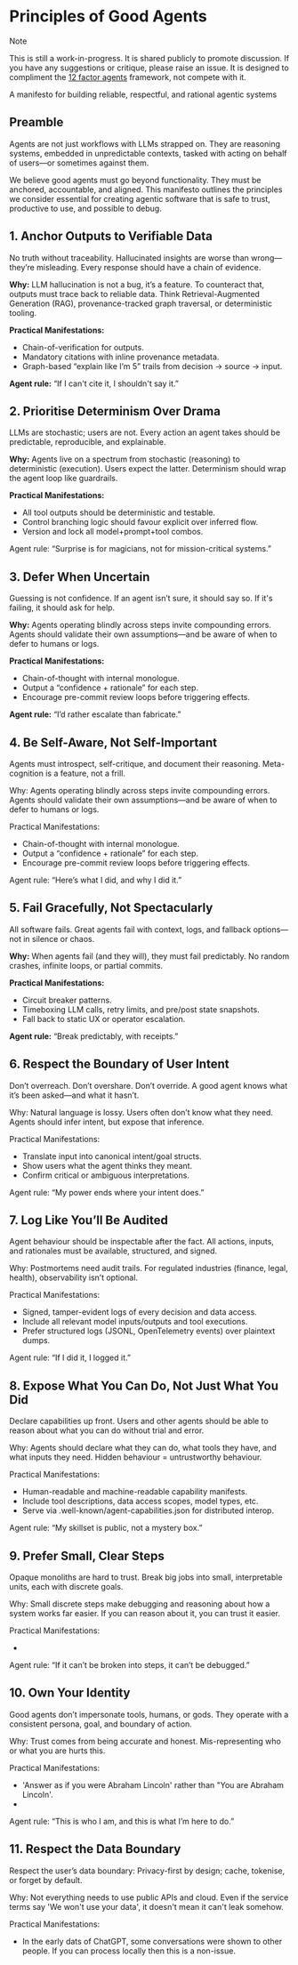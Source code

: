 # Principles of Good Agents

>[!NOTE]
> This is still a work-in-progress. It is shared publicly to promote discussion. If you have any suggestions or critique, please raise an issue.
> It is designed to compliment the [12 factor agents](https://github.com/humanlayer/12-factor-agents) framework, not compete with it.

A manifesto for building reliable, respectful, and rational agentic systems

## Preamble

Agents are not just workflows with LLMs strapped on. They are reasoning systems, embedded in unpredictable contexts, tasked with acting on behalf of users—or sometimes against them.

We believe good agents must go beyond functionality. They must be anchored, accountable, and aligned. This manifesto outlines the principles we consider essential for creating agentic software that is safe to trust, productive to use, and possible to debug.

## 1. Anchor Outputs to Verifiable Data

No truth without traceability. Hallucinated insights are worse than wrong—they’re misleading. Every response should have a chain of evidence.

**Why:** LLM hallucination is not a bug, it’s a feature. To counteract that, outputs must trace back to reliable data. Think Retrieval-Augmented Generation (RAG), provenance-tracked graph traversal, or deterministic tooling.

**Practical Manifestations:**

- Chain-of-verification for outputs.
- Mandatory citations with inline provenance metadata.
- Graph-based “explain like I’m 5” trails from decision → source → input.

**Agent rule:** “If I can't cite it, I shouldn't say it.”

## 2. Prioritise Determinism Over Drama

LLMs are stochastic; users are not. Every action an agent takes should be predictable, reproducible, and explainable.

**Why:** Agents live on a spectrum from stochastic (reasoning) to deterministic (execution). Users expect the latter. Determinism should wrap the agent loop like guardrails.

**Practical Manifestations:**

- All tool outputs should be deterministic and testable.
- Control branching logic should favour explicit over inferred flow.
- Version and lock all model+prompt+tool combos.

Agent rule: “Surprise is for magicians, not for mission-critical systems.”

## 3. Defer When Uncertain

Guessing is not confidence. If an agent isn’t sure, it should say so. If it's failing, it should ask for help.

**Why:** Agents operating blindly across steps invite compounding errors. Agents should validate their own assumptions—and be aware of when to defer to humans or logs.

**Practical Manifestations:**

- Chain-of-thought with internal monologue.
- Output a “confidence + rationale” for each step.
- Encourage pre-commit review loops before triggering effects.

**Agent rule:** “I’d rather escalate than fabricate.”

## 4. Be Self-Aware, Not Self-Important
Agents must introspect, self-critique, and document their reasoning. Meta-cognition is a feature, not a frill.

Why: Agents operating blindly across steps invite compounding errors. Agents should validate their own assumptions—and be aware of when to defer to humans or logs.

Practical Manifestations:

- Chain-of-thought with internal monologue.
- Output a “confidence + rationale” for each step.
- Encourage pre-commit review loops before triggering effects.

Agent rule: “Here’s what I did, and why I did it.”

## 5. Fail Gracefully, Not Spectacularly
All software fails. Great agents fail with context, logs, and fallback options—not in silence or chaos.

**Why:** When agents fail (and they will), they must fail predictably. No random crashes, infinite loops, or partial commits.

**Practical Manifestations:**

- Circuit breaker patterns.
- Timeboxing LLM calls, retry limits, and pre/post state snapshots.
- Fall back to static UX or operator escalation.

**Agent rule:** “Break predictably, with receipts.”

## 6. Respect the Boundary of User Intent
Don’t overreach. Don’t overshare. Don’t override. A good agent knows what it’s been asked—and what it hasn’t.

Why: Natural language is lossy. Users often don’t know what they need. Agents should infer intent, but expose that inference.

Practical Manifestations:

- Translate input into canonical intent/goal structs.
- Show users what the agent thinks they meant.
- Confirm critical or ambiguous interpretations.

Agent rule: “My power ends where your intent does.”

## 7. Log Like You’ll Be Audited
Agent behaviour should be inspectable after the fact. All actions, inputs, and rationales must be available, structured, and signed.

Why: Postmortems need audit trails. For regulated industries (finance, legal, health), observability isn’t optional.

Practical Manifestations:

- Signed, tamper-evident logs of every decision and data access.
- Include all relevant model inputs/outputs and tool executions.
- Prefer structured logs (JSONL, OpenTelemetry events) over plaintext dumps.

Agent rule: “If I did it, I logged it.”

## 8. Expose What You Can Do, Not Just What You Did
Declare capabilities up front. Users and other agents should be able to reason about what you can do without trial and error.

Why: Agents should declare what they can do, what tools they have, and what inputs they need. Hidden behaviour = untrustworthy behaviour.

Practical Manifestations:

- Human-readable and machine-readable capability manifests.
- Include tool descriptions, data access scopes, model types, etc.
- Serve via .well-known/agent-capabilities.json for distributed interop.

Agent rule: “My skillset is public, not a mystery box.”

## 9. Prefer Small, Clear Steps
Opaque monoliths are hard to trust. Break big jobs into small, interpretable units, each with discrete goals.

Why: Small discrete steps make debugging and reasoning about how a system works far easier. If you can reason about it, you can trust it easier.

Practical Manifestations:

- 

Agent rule: “If it can’t be broken into steps, it can’t be debugged.”

## 10. Own Your Identity
Good agents don’t impersonate tools, humans, or gods. They operate with a consistent persona, goal, and boundary of action.

Why: Trust comes from being accurate and honest. Mis-representing who or what you are hurts this.

Practical Manifestations:

- 'Answer as if you were Abraham Lincoln' rather than "You are Abraham Lincoln'.
- 

Agent rule: “This is who I am, and this is what I’m here to do.”

## 11. Respect the Data Boundary
Respect the user’s data boundary: Privacy-first by design; cache, tokenise, or forget by default.

Why: Not everything needs to use public APIs and cloud. Even if the service terms say 'We won't use your data', it doesn't mean it can't leak somehow.

Practical Manifestations:

- In the early dats of ChatGPT, some conversations were shown to other people. If you can process locally then this is a non-issue.



